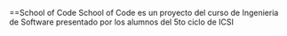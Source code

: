==School of Code
School of Code es un proyecto del curso de Ingenieria de Software
presentado por los alumnos del 5to ciclo de ICSI